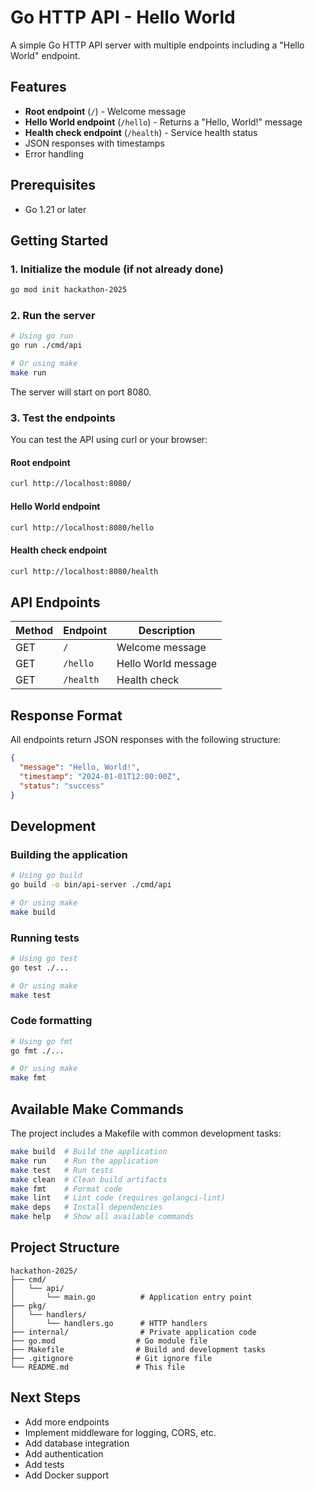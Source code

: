 # Go HTTP API - Hello World

A simple Go HTTP API server with multiple endpoints including a "Hello World" endpoint.

## Features

- **Root endpoint** (`/`) - Welcome message
- **Hello World endpoint** (`/hello`) - Returns a "Hello, World!" message
- **Health check endpoint** (`/health`) - Service health status
- JSON responses with timestamps
- Error handling

## Prerequisites

- Go 1.21 or later

## Getting Started

### 1. Initialize the module (if not already done)
```bash
go mod init hackathon-2025
```

### 2. Run the server
```bash
# Using go run
go run ./cmd/api

# Or using make
make run
```

The server will start on port 8080.

### 3. Test the endpoints

You can test the API using curl or your browser:

#### Root endpoint
```bash
curl http://localhost:8080/
```

#### Hello World endpoint
```bash
curl http://localhost:8080/hello
```

#### Health check endpoint
```bash
curl http://localhost:8080/health
```

## API Endpoints

| Method | Endpoint | Description |
|--------|----------|-------------|
| GET | `/` | Welcome message |
| GET | `/hello` | Hello World message |
| GET | `/health` | Health check |

## Response Format

All endpoints return JSON responses with the following structure:

```json
{
  "message": "Hello, World!",
  "timestamp": "2024-01-01T12:00:00Z",
  "status": "success"
}
```

## Development

### Building the application
```bash
# Using go build
go build -o bin/api-server ./cmd/api

# Or using make
make build
```

### Running tests
```bash
# Using go test
go test ./...

# Or using make
make test
```

### Code formatting
```bash
# Using go fmt
go fmt ./...

# Or using make
make fmt
```

## Available Make Commands

The project includes a Makefile with common development tasks:

```bash
make build  # Build the application
make run    # Run the application
make test   # Run tests
make clean  # Clean build artifacts
make fmt    # Format code
make lint   # Lint code (requires golangci-lint)
make deps   # Install dependencies
make help   # Show all available commands
```

## Project Structure

```
hackathon-2025/
├── cmd/
│   └── api/
│       └── main.go          # Application entry point
├── pkg/
│   └── handlers/
│       └── handlers.go      # HTTP handlers
├── internal/                # Private application code
├── go.mod                  # Go module file
├── Makefile                # Build and development tasks
├── .gitignore              # Git ignore file
└── README.md               # This file
```

## Next Steps

- Add more endpoints
- Implement middleware for logging, CORS, etc.
- Add database integration
- Add authentication
- Add tests
- Add Docker support